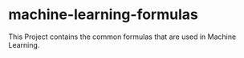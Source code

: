 # machine-learning-formulas
This Project contains the common formulas that are used in Machine Learning.
